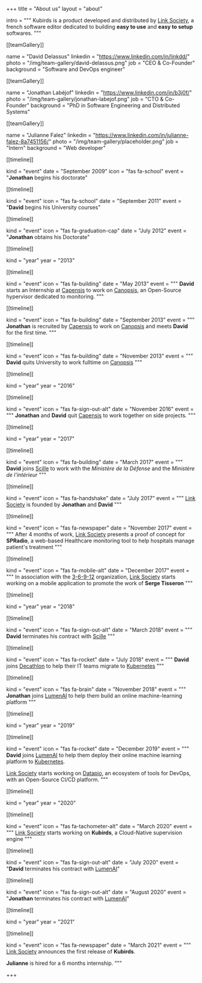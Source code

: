 +++
title = "About us"
layout = "about"

intro = """
Kubirds is a product developed and distributed by
[Link Society](https://link-society.com), a french software editor dedicated to
building **easy to use** and **easy to setup** softwares.
"""

[[teamGallery]]

name = "David Delassus"
linkedin = "https://www.linkedin.com/in/linkdd/"
photo = "/img/team-gallery/david-delassus.png"
job = "CEO & Co-Founder"
background = "Software and DevOps engineer"

[[teamGallery]]

name = "Jonathan Labéjof"
linkedin = "https://www.linkedin.com/in/b3j0f/"
photo = "/img/team-gallery/jonathan-labejof.png"
job = "CTO & Co-Founder"
background = "PhD in Software Engineering and Distributed Systems"

[[teamGallery]]

name = "Julianne Falez"
linkedin = "https://www.linkedin.com/in/julianne-falez-8a7451156/"
photo = "/img/team-gallery/placeholder.png"
job = "Intern"
background = "Web developer"

[[timeline]]

kind = "event"
date = "September 2009"
icon = "fas fa-school"
event = "**Jonathan** begins his doctorate"

[[timeline]]

kind = "event"
icon = "fas fa-school"
date = "September 2011"
event = "**David** begins his University courses"

[[timeline]]

kind = "event"
icon = "fas fa-graduation-cap"
date = "July 2012"
event = "**Jonathan** obtains his Doctorate"

[[timeline]]

kind = "year"
year = "2013"

[[timeline]]

kind = "event"
icon = "fas fa-building"
date = "May 2013"
event = """
**David** starts an Internship at [Capensis](https://capensis.fr) to work on
[Canopsis](https://canopsis.com), an Open-Source hypervisor dedicated to
monitoring.
"""

[[timeline]]

kind = "event"
icon = "fas fa-building"
date = "September 2013"
event = """
**Jonathan** is recruited by [Capensis](https://capensis.fr) to work on
[Canopsis](https://canopsis.com) and meets **David** for the first time.
"""

[[timeline]]

kind = "event"
icon = "fas fa-building"
date = "November 2013"
event = """
**David** quits University to work fulltime on [Canopsis](https://canopsis.com)
"""

[[timeline]]

kind = "year"
year = "2016"

[[timeline]]

kind = "event"
icon = "fas fa-sign-out-alt"
date = "November 2016"
event = """
**Jonathan** and **David** quit [Capensis](https://capensis.fr) to work together
on side projects.
"""

[[timeline]]

kind = "year"
year = "2017"

[[timeline]]

kind = "event"
icon = "fas fa-building"
date = "March 2017"
event = """
**David** joins [Scille](https://scille.fr) to work with the *Ministère de la
Défense* and the *Ministère de l'intérieur*
"""

[[timeline]]

kind = "event"
icon = "fas fa-handshake"
date = "July 2017"
event = """
[Link Society](https://link-society.com) is founded by **Jonathan** and
**David**
"""

[[timeline]]

kind = "event"
icon = "fas fa-newspaper"
date = "November 2017"
event = """
After 4 months of work, [Link Society](https://link-society.com) presents a
proof of concept for **SPRadio**, a web-based Healthcare monitoring tool to
help hospitals manage patient's treatment
"""

[[timeline]]

kind = "event"
icon = "fas fa-mobile-alt"
date = "December 2017"
event = """
In association with the [3-6-9-12](https://3-6-9-12.org) organization,
[Link Society](https://link-society.com) starts working on a mobile application
to promote the work of **Serge Tisseron**
"""

[[timeline]]

kind = "year"
year = "2018"

[[timeline]]

kind = "event"
icon = "fas fa-sign-out-alt"
date = "March 2018"
event = """
**David** terminates his contract with [Scille](https://scille.fr)
"""

[[timeline]]

kind = "event"
icon = "fas fa-rocket"
date = "July 2018"
event = """
**David** joins [Decathlon](https://decathlon.fr) to help their IT teams migrate
to [Kubernetes](https://kubernetes.io)
"""

[[timeline]]

kind = "event"
icon = "fas fa-brain"
date = "November 2018"
event = """
**Jonathan** joins [LumenAI](https://lumenai.fr) to help them build an online
machine-learning platform
"""

[[timeline]]

kind = "year"
year = "2019"

[[timeline]]

kind = "event"
icon = "fas fa-rocket"
date = "December 2019"
event = """
**David** joins [LumenAI](https://lumenai.fr) to help them deploy their online
machine learning platform to [Kubernetes](https://kubernetes.io).

[Link Society](https://link-society.com) starts working on
[Datapio](https://datapio.co), an ecosystem of tools for DevOps, with an
Open-Source CI/CD platform.
"""

[[timeline]]

kind = "year"
year = "2020"

[[timeline]]

kind = "event"
icon = "fas fa-tachometer-alt"
date = "March 2020"
event = """
[Link Society](https://link-society.com) starts working on **Kubirds**, a
Cloud-Native supervision engine
"""

[[timeline]]

kind = "event"
icon = "fas fa-sign-out-alt"
date = "July 2020"
event = "**David** terminates his contract with [LumenAI](https://lumenai.fr)"

[[timeline]]

kind = "event"
icon = "fas fa-sign-out-alt"
date = "August 2020"
event = "**Jonathan** terminates his contract with [LumenAI](https://lumenai.fr)"

[[timeline]]

kind = "year"
year = "2021"

[[timeline]]

kind = "event"
icon = "fas fa-newspaper"
date = "March 2021"
event = """
[Link Society](https://link-society.com) announces the first release of
**Kubirds**.

**Julianne** is hired for a 6 months internship.
"""

+++
